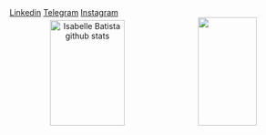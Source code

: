 <head>
 <a class="github-button" href="http://www.linkedin.com/in/isabelle-batista-a14ab822b" data-color-scheme="no-preference: light; light: light; dark:   dark_high_contrast;" data-    size="large" aria-label="Linkedin">Linkedin</a>
   <a class="github-button" href="https://t.me/Isah_sales3" data-color-scheme="no-preference: light; light: light; dark: dark_high_contrast;" data-    size="large" aria-label="Telegram">Telegram</a>
     <a class="github-button" href="https://www.instagram.com/isah_sales3" data-color-scheme="no-preference: light; light: light; dark: dark_high_contrast;" data-    size="large" aria-label="Instagram">Instagram</a>
 
<script async defer src="https://buttons.github.io/buttons.js"></script>
</head>
<div align="center">
  <img width="51%" height="185px" src="https://github-readme-stats.vercel.app/api?username=IsabelleBatista&show_icons=true&count_private=true&hide_border=true&title_color=782480&icon_color=6E1F62&text_color=F2E3D5&bg_color=0d1117" alt="Isabelle Batista github stats" /> 
  <img width="45%" height="190px" src="https://github-readme-stats.vercel.app/api/top-langs/?username=IsabelleBatista&layout=compact&hide_border=true&title_color=782480&text_color=F2E3D5&bg_color=0d1117" />
</div>
